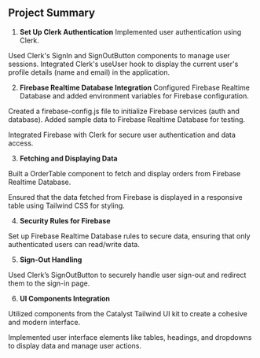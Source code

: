 ## Project Summary

1. **Set Up Clerk Authentication**
Implemented user authentication using Clerk.

Used Clerk's SignIn and SignOutButton components to manage user sessions.
Integrated Clerk's useUser hook to display the current user's profile details (name and email) in the application.

2. **Firebase Realtime Database Integration**
Configured Firebase Realtime Database and added environment variables for Firebase configuration.

Created a firebase-config.js file to initialize Firebase services (auth and database).
Added sample data to Firebase Realtime Database for testing.

Integrated Firebase with Clerk for secure user authentication and data access.

3. **Fetching and Displaying Data**

Built a OrderTable component to fetch and display orders from Firebase Realtime Database.

Ensured that the data fetched from Firebase is displayed in a responsive table using Tailwind CSS for styling.

4. **Security Rules for Firebase**

Set up Firebase Realtime Database rules to secure data, ensuring that only authenticated users can read/write data.

5. **Sign-Out Handling**

Used Clerk’s SignOutButton to securely handle user sign-out and redirect them to the sign-in page.

6. **UI Components Integration**

Utilized components from the Catalyst Tailwind UI kit to create a cohesive and modern interface.

Implemented user interface elements like tables, headings, and dropdowns to display data and manage user actions.
